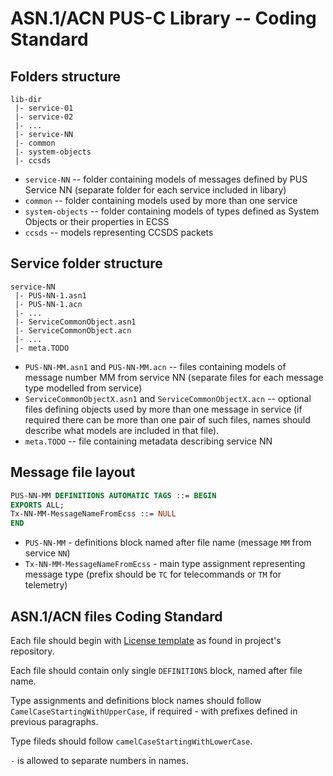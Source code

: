 ASN.1/ACN PUS-C Library -- Coding Standard
==========================================

## Folders structure
```
lib-dir
 |- service-01
 |- service-02
 |- ...
 |- service-NN
 |- common
 |- system-objects
 |- ccsds
```

* `service-NN` -- folder containing models of messages defined by PUS Service NN (separate folder for each service included in libary)
* `common` -- folder containing models used by more than one service
* `system-objects` -- folder containing models of types defined as System Objects or their properties in ECSS 
* `ccsds` -- models representing CCSDS packets

## Service folder structure
```
service-NN
 |- PUS-NN-1.asn1
 |- PUS-NN-1.acn
 |- ...
 |- ServiceCommonObject.asn1
 |- ServiceCommonObject.acn
 |- ...
 |- meta.TODO
```

* `PUS-NN-MM.asn1` and `PUS-NN-MM.acn` -- files containing models of message number MM from service NN (separate files for each message type modelled from service)
* `ServiceCommonObjectX.asn1` and `ServiceCommonObjectX.acn` -- optional files defining objects used by more than one message in service (if required there can be more than one pair of such files, names should describe what models are included in that file).
* `meta.TODO` -- file containing metadata describing service NN

## Message file layout
```asn1
PUS-NN-MM DEFINITIONS AUTOMATIC TAGS ::= BEGIN
EXPORTS ALL;
Tx-NN-MM-MessageNameFromEcss ::= NULL
END
```

* `PUS-NN-MM` - definitions block named after file name (message `MM` from service `NN`)
* `Tx-NN-MM-MessageNameFromEcss` - main type assignment representing message type (prefix should be `TC` for telecommands or `TM` for telemetry)

## ASN.1/ACN files Coding Standard
Each file should begin with [License template](https://github.com/n7mobile/asn1-pusc-lib/blob/master/license-template.txt) as found in project's repository.

Each file should contain only single `DEFINITIONS` block, named after file name.

Type assignments and definitions block names should follow `CamelCaseStartingWithUpperCase`, if required - with prefixes defined in previous paragraphs.

Type fileds should follow `camelCaseStartingWithLowerCase`.

`-` is allowed to separate numbers in names.
